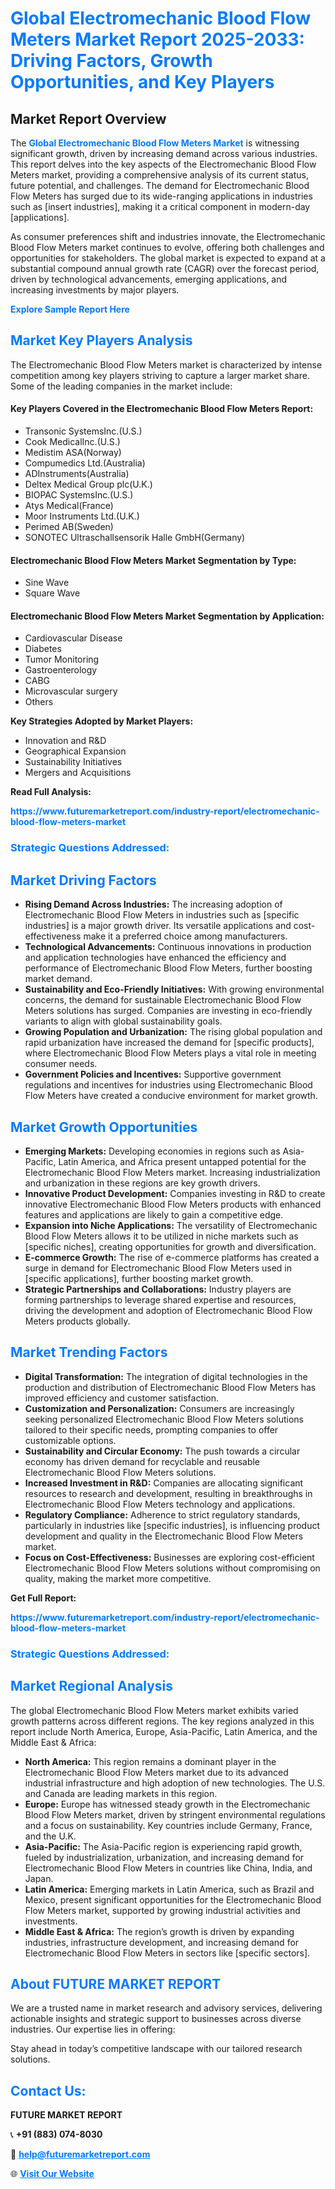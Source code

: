 <h1 style="color: #007BFF;">Global Electromechanic Blood Flow Meters Market Report 2025-2033: Driving Factors, Growth Opportunities, and Key Players</h1>

<section id="overview">
<h2>Market Report Overview</h2>
<p>The <a href="https://www.futuremarketreport.com/industry-report/electromechanic-blood-flow-meters-market" style="color: #007BFF; text-decoration: none;"><strong>Global Electromechanic Blood Flow Meters Market</strong></a> is witnessing significant growth, driven by increasing demand across various industries. This report delves into the key aspects of the Electromechanic Blood Flow Meters market, providing a comprehensive analysis of its current status, future potential, and challenges. The demand for Electromechanic Blood Flow Meters has surged due to its wide-ranging applications in industries such as [insert industries], making it a critical component in modern-day [applications].</p>
<p>As consumer preferences shift and industries innovate, the Electromechanic Blood Flow Meters market continues to evolve, offering both challenges and opportunities for stakeholders. The global market is expected to expand at a substantial compound annual growth rate (CAGR) over the forecast period, driven by technological advancements, emerging applications, and increasing investments by major players.</p>
</section>

<section id="overview">
<p><a href="https://www.futuremarketreport.com/request-sample/reportId=106675" style="color: #007BFF; text-decoration: none;"><strong>Explore Sample Report Here</strong></a></p>
</section>

<section id="key-players">
<h2 style="color: #007BFF;">Market Key Players Analysis</h2>
<p>The Electromechanic Blood Flow Meters market is characterized by intense competition among key players striving to capture a larger market share. Some of the leading companies in the market include:</p>
<h4>Key Players Covered in the Electromechanic Blood Flow Meters Report:</h4>
<ul><li>Transonic SystemsInc.(U.S.)</li><li>Cook MedicalInc.(U.S.)</li><li>Medistim ASA(Norway)</li><li>Compumedics Ltd.(Australia)</li><li>ADInstruments(Australia)</li><li>Deltex Medical Group plc(U.K.)</li><li>BIOPAC SystemsInc.(U.S.)</li><li>Atys Medical(France)</li><li>Moor Instruments Ltd.(U.K.)</li><li>Perimed AB(Sweden)</li><li>SONOTEC Ultraschallsensorik Halle GmbH(Germany)</li></ul>
<h4>Electromechanic Blood Flow Meters Market Segmentation by Type:</h4>
<ul><li>Sine Wave</li><li>Square Wave</li></ul>

<h4>Electromechanic Blood Flow Meters Market Segmentation by Application:</h4>
<ul><li>Cardiovascular Disease</li><li>Diabetes</li><li>Tumor Monitoring</li><li>Gastroenterology</li><li>CABG</li><li>Microvascular surgery</li><li>Others</li></ul>
<p><strong>Key Strategies Adopted by Market Players:</strong></p>
<ul>
<li>Innovation and R&D</li>
<li>Geographical Expansion</li>
<li>Sustainability Initiatives</li>
<li>Mergers and Acquisitions</li>
</ul>
</section>

<section>
<p><strong>Read Full Analysis: </strong></p><a href="https://www.futuremarketreport.com/industry-report/electromechanic-blood-flow-meters-market" style="color: #007BFF; text-decoration: none;"><strong>https://www.futuremarketreport.com/industry-report/electromechanic-blood-flow-meters-market</strong></a>
<h3 style="color: #007BFF;">Strategic Questions Addressed:</h3>
</section>

<section id="driving-factors">
<h2 style="color: #007BFF;">Market Driving Factors</h2>
<ul>
<li><strong>Rising Demand Across Industries:</strong> The increasing adoption of Electromechanic Blood Flow Meters in industries such as [specific industries] is a major growth driver. Its versatile applications and cost-effectiveness make it a preferred choice among manufacturers.</li>
<li><strong>Technological Advancements:</strong> Continuous innovations in production and application technologies have enhanced the efficiency and performance of Electromechanic Blood Flow Meters, further boosting market demand.</li>
<li><strong>Sustainability and Eco-Friendly Initiatives:</strong> With growing environmental concerns, the demand for sustainable Electromechanic Blood Flow Meters solutions has surged. Companies are investing in eco-friendly variants to align with global sustainability goals.</li>
<li><strong>Growing Population and Urbanization:</strong> The rising global population and rapid urbanization have increased the demand for [specific products], where Electromechanic Blood Flow Meters plays a vital role in meeting consumer needs.</li>
<li><strong>Government Policies and Incentives:</strong> Supportive government regulations and incentives for industries using Electromechanic Blood Flow Meters have created a conducive environment for market growth.</li>
</ul>
</section>

<section id="growth-opportunities">
<h2 style="color: #007BFF;">Market Growth Opportunities</h2>
<ul>
<li><strong>Emerging Markets:</strong> Developing economies in regions such as Asia-Pacific, Latin America, and Africa present untapped potential for the Electromechanic Blood Flow Meters market. Increasing industrialization and urbanization in these regions are key growth drivers.</li>
<li><strong>Innovative Product Development:</strong> Companies investing in R&D to create innovative Electromechanic Blood Flow Meters products with enhanced features and applications are likely to gain a competitive edge.</li>
<li><strong>Expansion into Niche Applications:</strong> The versatility of Electromechanic Blood Flow Meters allows it to be utilized in niche markets such as [specific niches], creating opportunities for growth and diversification.</li>
<li><strong>E-commerce Growth:</strong> The rise of e-commerce platforms has created a surge in demand for Electromechanic Blood Flow Meters used in [specific applications], further boosting market growth.</li>
<li><strong>Strategic Partnerships and Collaborations:</strong> Industry players are forming partnerships to leverage shared expertise and resources, driving the development and adoption of Electromechanic Blood Flow Meters products globally.</li>
</ul>
</section>

<section id="trending-factors">
<h2 style="color: #007BFF;">Market Trending Factors</h2>
<ul>
<li><strong>Digital Transformation:</strong> The integration of digital technologies in the production and distribution of Electromechanic Blood Flow Meters has improved efficiency and customer satisfaction.</li>
<li><strong>Customization and Personalization:</strong> Consumers are increasingly seeking personalized Electromechanic Blood Flow Meters solutions tailored to their specific needs, prompting companies to offer customizable options.</li>
<li><strong>Sustainability and Circular Economy:</strong> The push towards a circular economy has driven demand for recyclable and reusable Electromechanic Blood Flow Meters solutions.</li>
<li><strong>Increased Investment in R&D:</strong> Companies are allocating significant resources to research and development, resulting in breakthroughs in Electromechanic Blood Flow Meters technology and applications.</li>
<li><strong>Regulatory Compliance:</strong> Adherence to strict regulatory standards, particularly in industries like [specific industries], is influencing product development and quality in the Electromechanic Blood Flow Meters market.</li>
<li><strong>Focus on Cost-Effectiveness:</strong> Businesses are exploring cost-efficient Electromechanic Blood Flow Meters solutions without compromising on quality, making the market more competitive.</li>
</ul>
</section>

<section>
<p><strong>Get Full Report: </strong></p><a href="https://www.futuremarketreport.com/industry-report/electromechanic-blood-flow-meters-market" style="color: #007BFF; text-decoration: none;"><strong>https://www.futuremarketreport.com/industry-report/electromechanic-blood-flow-meters-market</strong></a>
<h3 style="color: #007BFF;">Strategic Questions Addressed:</h3>
</section>


<section id="regional-analysis">
<h2 style="color: #007BFF;">Market Regional Analysis</h2>
<p>The global Electromechanic Blood Flow Meters market exhibits varied growth patterns across different regions. The key regions analyzed in this report include North America, Europe, Asia-Pacific, Latin America, and the Middle East & Africa:</p>
<ul>
<li><strong>North America:</strong> This region remains a dominant player in the Electromechanic Blood Flow Meters market due to its advanced industrial infrastructure and high adoption of new technologies. The U.S. and Canada are leading markets in this region.</li>
<li><strong>Europe:</strong> Europe has witnessed steady growth in the Electromechanic Blood Flow Meters market, driven by stringent environmental regulations and a focus on sustainability. Key countries include Germany, France, and the U.K.</li>
<li><strong>Asia-Pacific:</strong> The Asia-Pacific region is experiencing rapid growth, fueled by industrialization, urbanization, and increasing demand for Electromechanic Blood Flow Meters in countries like China, India, and Japan.</li>
<li><strong>Latin America:</strong> Emerging markets in Latin America, such as Brazil and Mexico, present significant opportunities for the Electromechanic Blood Flow Meters market, supported by growing industrial activities and investments.</li>
<li><strong>Middle East & Africa:</strong> The region’s growth is driven by expanding industries, infrastructure development, and increasing demand for Electromechanic Blood Flow Meters in sectors like [specific sectors].</li>
</ul>
</section>

<footer>
<h2 style="color: #007BFF;">About FUTURE MARKET REPORT</h2>
<p>We are a trusted name in market research and advisory services, delivering actionable insights and strategic support to businesses across diverse industries. Our expertise lies in offering:</p>

<p>Stay ahead in today’s competitive landscape with our tailored research solutions.</p>

<h2 style="color: #007BFF;">Contact Us:</h2>
<p><strong>FUTURE MARKET REPORT</strong></p>
<p>📞 <strong>+91 (883) 074-8030</strong></p>
<p>📧 <strong><a href="mailto:help@futuremarketreport.com" style="color: #007BFF;">help@futuremarketreport.com</a></strong></p>
<p>🌐 <strong><a href="https://www.futuremarketreport.com/" style="color: #007BFF;">Visit Our Website</a></strong></p>
</footer>